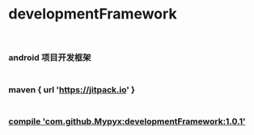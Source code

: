 # developmentFramework<br><br>
### android 项目开发框架<br><br>
### maven { url 'https://jitpack.io' }<br><br>
###  [compile 'com.github.Mypyx:developmentFramework:1.0.1'](https://github.com/Mypyx)

